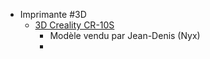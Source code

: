 - Imprimante #3D
	- [3D Creality CR-10S](https://www.creality3dofficial.com/fr/products/official-creality-cr-10s-3d-printer)
		- Modèle vendu par Jean-Denis (Nyx)
		-